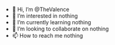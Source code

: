 - 👋 Hi, I’m @TheValence
- 👀 I’m interested in nothing
- 🌱 I’m currently learning nothing
- 💞️ I’m looking to collaborate on nothing
- 📫 How to reach me nothing

<!---
TheValence/TheValence is a ✨ special ✨ repository because its `README.md` (this file) appears on your GitHub profile.
You can click the Preview link to take a look at your changes.
--->

